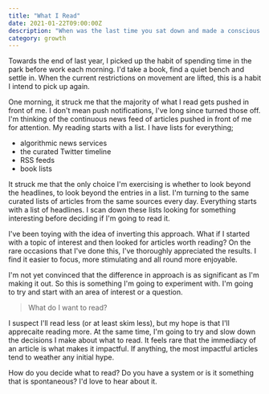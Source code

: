 ```yaml
---
title: "What I Read"
date: 2021-01-22T09:00:00Z
description: "When was the last time you sat down and made a conscious decision about what to read without referring to a list? I've been thinking a lot about what I read. The daily commute is out along with the quiet alone time that it afforded me. Consequently I'm reading less. So how do I decide what to read?"
category: growth
---
```


Towards the end of last year, I picked up the habit of spending time in the park before work each morning. I'd take a book, find a quiet bench and settle in. When the current restrictions on movement are lifted, this is a habit I intend to pick up again.

One morning, it struck me that the majority of what I read gets pushed in front of me. I don't mean push notifications, I've long since turned those off. I'm thinking of the continuous news feed of articles pushed in front of me for attention. My reading starts with a list. I have lists for everything;

* algorithmic news services
* the curated Twitter timeline
* RSS feeds
* book lists

It struck me that the only choice I'm exercising is whether to look beyond the headlines, to look beyond the entries in a list. I'm turning to the same curated lists of articles from the same sources every day. Everything starts with a list of headlines. I scan down these lists looking for something interesting before deciding if I'm going to read it.

I've been toying with the idea of inverting this approach. What if I started with a topic of interest and then looked for articles worth reading? On the rare occasions that I've done this, I've thoroughly appreciated the results. I find it easier to focus, more stimulating and all round more enjoyable.

I'm not yet convinced that the difference in approach is as significant as I'm making it out. So this is something I'm going to experiment with. I'm going to try and start with an area of interest or a question.

> What do I want to read?

I suspect I'll read less (or at least skim less), but my hope is that I'll apprecaite reading more. At the same time, I'm going to try and slow down the decisions I make about what to read. It feels rare that the immediacy of an article is what makes it impactful. If anything, the most impactful articles tend to weather any initial hype.

How do you decide what to read? Do you have a system or is it something that is spontaneous? I'd love to hear about it.